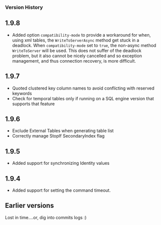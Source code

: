 ### Version History 

## 1.9.8

- Added option `compatibility-mode` to provide a workaround for when, using xml tables, the `WriteToServerAsync` method get stuck in a deadlock. When `compatibility-mode` set to `true`, the non-async method `WriteToServer` will be used. This does not suffer of the deadlock problem, but it also cannot be nicely cancelled and so exception management, and thus connection recovery, is more difficult.

## 1.9.7

- Quoted clustered key column names to avoid conflicting with reserved keywords
- Check for temporal tables only if running on a SQL engine version that supports that feature

## 1.9.6

- Exclude External Tables when generating table list
- Correctly manage StopIf SecondaryIndex flag

## 1.9.5

- Added support for synchronizing Identity values

## 1.9.4

- Added support for setting the command timeout.

## Earlier versions

Lost in time....or, dig into commits logs :)
